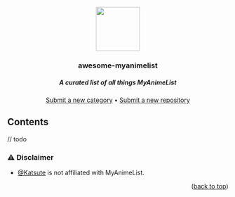 <div id="top" align="center">
    <br>
    <a href="https://github.com/Katsute/awesome-myanimelist#readme">
        <img src="https://raw.githubusercontent.com/KatsuteDev/Background/main/logo.png" width="100" height="100">
    </a>
    <h3>awesome-myanimelist</h3>
    <h5>A curated list of all things MyAnimeList</h5>
    <a href="https://github.com/Katsute/awesome-myanimelist/issues/new?template=category.yml">Submit a new category</a>
    •
    <a href="https://github.com/Katsute/awesome-myanimelist/issues/new?template=repository.yml">Submit a new repository</a>
</div>

## Contents

// todo

<!-- CONTENT -->
<!-- /CONTENT -->

### ⚠️️ Disclaimer

 - [@Katsute](https://github.com/Katsute) is not affiliated with MyAnimeList.

<p align="right">(<a href="#top">back to top</a>)</p>